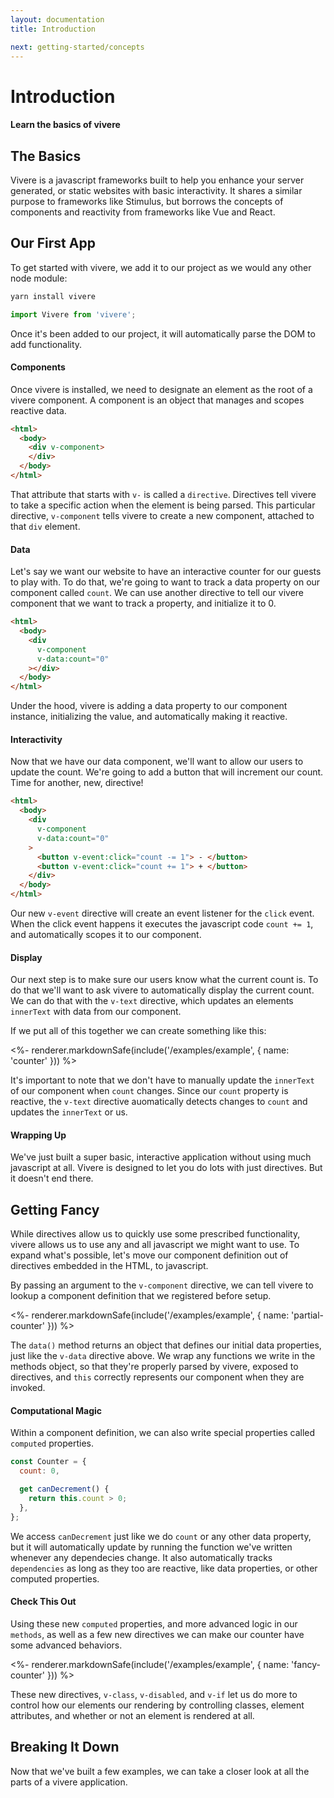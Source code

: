 ```yaml
---
layout: documentation
title: Introduction

next: getting-started/concepts
---
```


# Introduction

#### Learn the basics of vivere

## The Basics

Vivere is a javascript frameworks built to help you enhance your server generated, or static websites with basic interactivity. It shares a similar purpose to frameworks like Stimulus, but borrows the concepts of components and reactivity from frameworks like Vue and React.

## Our First App

To get started with vivere, we add it to our project as we would any other node module:

```bash
yarn install vivere
```

```js
import Vivere from 'vivere';
```

Once it's been added to our project, it will automatically parse the DOM to add functionality.

#### Components

Once vivere is installed, we need to designate an element as the root of a vivere component. A component is an object that manages and scopes reactive data.

```html
<html>
  <body>
    <div v-component>
    </div>
  </body>
</html>
```

That attribute that starts with `v-` is called a `directive`. Directives tell vivere to take a specific action when the element is being parsed. This particular directive, `v-component` tells vivere to create a new component, attached to that `div` element.

#### Data

Let's say we want our website to have an interactive counter for our guests to play with. To do that, we're going to want to track a data property on our component called `count`. We can use another directive to tell our vivere component that we want to track a property, and initialize it to 0.

```html
<html>
  <body>
    <div
      v-component
      v-data:count="0"
    ></div>
  </body>
</html>
```

Under the hood, vivere is adding a data property to our component instance, initializing the value, and automatically making it reactive.

#### Interactivity

Now that we have our data component, we'll want to allow our users to update the count. We're going to add a button that will increment our count. Time for another, new, directive!

```html
<html>
  <body>
    <div
      v-component
      v-data:count="0"
    >
      <button v-event:click="count -= 1"> - </button>
      <button v-event:click="count += 1"> + </button>
    </div>
  </body>
</html>
```

Our new `v-event` directive will create an event listener for the `click` event. When the click event happens it executes the javascript code `count += 1`, and automatically scopes it to our component.

#### Display

Our next step is to make sure our users know what the current count is. To do that we'll want to ask vivere to automatically display the current count. We can do that with the `v-text` directive, which updates an elements `innerText` with data from our component.

If we put all of this together we can create something like this:

<%- renderer.markdownSafe(include('/examples/example', { name: 'counter' })) %>

It's important to note that we don't have to manually update the `innerText` of our component when `count` changes. Since our `count` property is reactive, the `v-text` directive auomatically detects changes to `count` and updates the `innerText` or us.

#### Wrapping Up

We've just built a super basic, interactive application without using much javascript at all. Vivere is designed to let you do lots with just directives. But it doesn't end there.

## Getting Fancy

While directives allow us to quickly use some prescribed functionality, vivere allows us to use any and all javascript we might want to use. To expand what's possible, let's move our component definition out of directives embedded in the HTML, to javascript.

By passing an argument to the `v-component` directive, we can tell vivere to lookup a component definition that we registered before setup.

<%- renderer.markdownSafe(include('/examples/example', { name: 'partial-counter' })) %>

The `data()` method returns an object that defines our initial data properties, just like the `v-data` directive above. We wrap any functions we write in the methods object, so that they're properly parsed by vivere, exposed to directives, and `this` correctly represents our component when they are invoked.

#### Computational Magic

Within a component definition, we can also write special properties called `computed` properties.

```js
const Counter = {
  count: 0,

  get canDecrement() {
    return this.count > 0;
  },
};
```

We access `canDecrement` just like we do `count` or any other data property, but it will automatically update by running the function we've written whenever any dependecies change. It also automatically tracks `dependencies` as long as they too are reactive, like data properties, or other computed properties.

#### Check This Out

Using these new `computed` properties, and more advanced logic in our `methods`, as well as a few new directives we can make our counter have some advanced behaviors.

<%- renderer.markdownSafe(include('/examples/example', { name: 'fancy-counter' })) %>

These new directives, `v-class`, `v-disabled`, and `v-if` let us do more to control how our elements our rendering by controlling classes, element attributes, and whether or not an element is rendered at all.

## Breaking It Down

Now that we've built a few examples, we can take a closer look at all the parts of a vivere application.

